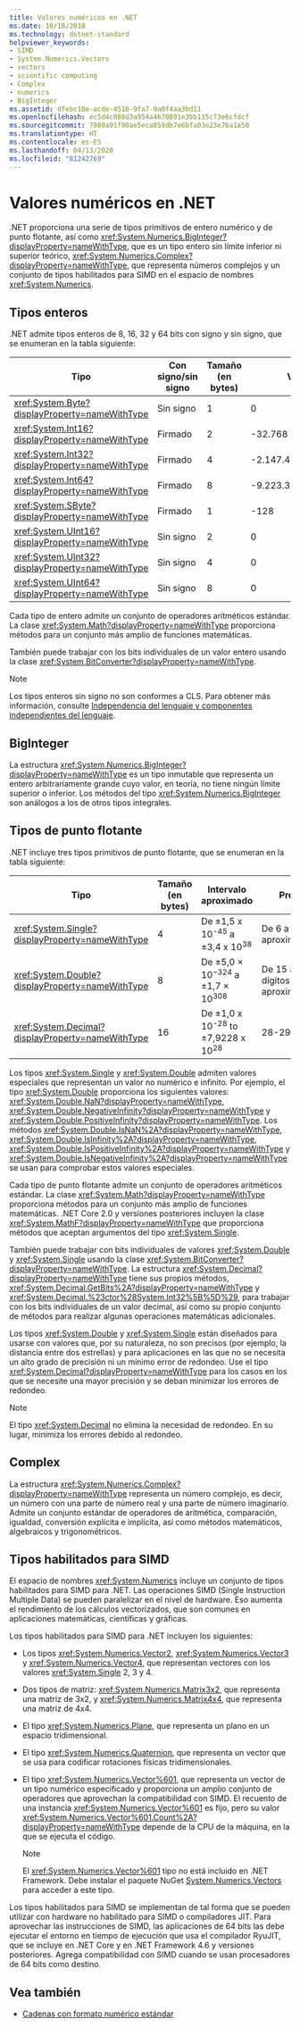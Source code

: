 ```yaml
---
title: Valores numéricos en .NET
ms.date: 10/18/2018
ms.technology: dotnet-standard
helpviewer_keywords:
- SIMD
- System.Numerics.Vectors
- vectors
- scientific computing
- Complex
- numerics
- BigInteger
ms.assetid: dfebc18e-acde-4510-9fa7-9a0f4aa3bd11
ms.openlocfilehash: ec5d4c088d3a954a4670891e3bb115c73e6cfdcf
ms.sourcegitcommit: 7980a91f90ae5eca859db7e6bfa03e23e76a1a50
ms.translationtype: HT
ms.contentlocale: es-ES
ms.lasthandoff: 04/13/2020
ms.locfileid: "81242769"
---
```

# <a name="numerics-in-net"></a>Valores numéricos en .NET

.NET proporciona una serie de tipos primitivos de entero numérico y de punto flotante, así como <xref:System.Numerics.BigInteger?displayProperty=nameWithType>, que es un tipo entero sin límite inferior ni superior teórico, <xref:System.Numerics.Complex?displayProperty=nameWithType>, que representa números complejos y un conjunto de tipos habilitados para SIMD en el espacio de nombres <xref:System.Numerics>.
  
## <a name="integer-types"></a>Tipos enteros

.NET admite tipos enteros de 8, 16, 32 y 64 bits con signo y sin signo, que se enumeran en la tabla siguiente:
  
|Tipo|Con signo/sin signo|Tamaño (en bytes)|Valor mínimo|Valor máximo|  
|----------|----------------------|--------------------|-------------------|-------------------|  
|<xref:System.Byte?displayProperty=nameWithType>|Sin signo|1|0|255|  
|<xref:System.Int16?displayProperty=nameWithType>|Firmado|2|-32.768|32.767|  
|<xref:System.Int32?displayProperty=nameWithType>|Firmado|4|-2.147.483.648|2\.147.483.647|  
|<xref:System.Int64?displayProperty=nameWithType>|Firmado|8|-9.223.372.036.854.775.808|9\.223.372.036.854.775.807|  
|<xref:System.SByte?displayProperty=nameWithType>|Firmado|1|-128|127|  
|<xref:System.UInt16?displayProperty=nameWithType>|Sin signo|2|0|65.535|  
|<xref:System.UInt32?displayProperty=nameWithType>|Sin signo|4|0|4\.294.967.295|  
|<xref:System.UInt64?displayProperty=nameWithType>|Sin signo|8|0|18.446.744.073.709.551.615|  
  
Cada tipo de entero admite un conjunto de operadores aritméticos estándar. La clase <xref:System.Math?displayProperty=nameWithType> proporciona métodos para un conjunto más amplio de funciones matemáticas.

También puede trabajar con los bits individuales de un valor entero usando la clase <xref:System.BitConverter?displayProperty=nameWithType>.  

> [!NOTE]  
> Los tipos enteros sin signo no son conformes a CLS. Para obtener más información, consulte [Independencia del lenguaje y componentes independientes del lenguaje](language-independence-and-language-independent-components.md).

## <a name="biginteger"></a>BigInteger

La estructura <xref:System.Numerics.BigInteger?displayProperty=nameWithType> es un tipo inmutable que representa un entero arbitrariamente grande cuyo valor, en teoría, no tiene ningún límite superior o inferior. Los métodos del tipo <xref:System.Numerics.BigInteger> son análogos a los de otros tipos integrales.
  
## <a name="floating-point-types"></a>Tipos de punto flotante

.NET incluye tres tipos primitivos de punto flotante, que se enumeran en la tabla siguiente:
  
|Tipo|Tamaño (en bytes)|Intervalo aproximado|Precisión|  
|----------|--------|---------------------|--------------------|  
|<xref:System.Single?displayProperty=nameWithType>|4|De ±1,5 x 10<sup>-45</sup> a ±3,4 x 10<sup>38</sup>|De 6 a 9 dígitos aproximadamente|  
|<xref:System.Double?displayProperty=nameWithType>|8|De ±5,0 × 10<sup>−324</sup> a ±1,7 × 10<sup>308</sup>|De 15 a 17 dígitos aproximadamente|  
|<xref:System.Decimal?displayProperty=nameWithType>|16|De ±1,0 x 10<sup>-28</sup> to ±7,9228 x 10<sup>28</sup>|28-29 dígitos|  
  
Los tipos <xref:System.Single> y <xref:System.Double> admiten valores especiales que representan un valor no numérico e infinito. Por ejemplo, el tipo <xref:System.Double> proporciona los siguientes valores: <xref:System.Double.NaN?displayProperty=nameWithType>, <xref:System.Double.NegativeInfinity?displayProperty=nameWithType> y <xref:System.Double.PositiveInfinity?displayProperty=nameWithType>. Los métodos <xref:System.Double.IsNaN%2A?displayProperty=nameWithType>, <xref:System.Double.IsInfinity%2A?displayProperty=nameWithType>, <xref:System.Double.IsPositiveInfinity%2A?displayProperty=nameWithType> y <xref:System.Double.IsNegativeInfinity%2A?displayProperty=nameWithType> se usan para comprobar estos valores especiales.

Cada tipo de punto flotante admite un conjunto de operadores aritméticos estándar. La clase <xref:System.Math?displayProperty=nameWithType> proporciona métodos para un conjunto más amplio de funciones matemáticas. .NET Core 2.0 y versiones posteriores incluyen la clase <xref:System.MathF?displayProperty=nameWithType> que proporciona métodos que aceptan argumentos del tipo <xref:System.Single>.

También puede trabajar con bits individuales de valores <xref:System.Double> y <xref:System.Single> usando la clase <xref:System.BitConverter?displayProperty=nameWithType>. La estructura <xref:System.Decimal?displayProperty=nameWithType> tiene sus propios métodos, <xref:System.Decimal.GetBits%2A?displayProperty=nameWithType> y <xref:System.Decimal.%23ctor%28System.Int32%5B%5D%29>, para trabajar con los bits individuales de un valor decimal, así como su propio conjunto de métodos para realizar algunas operaciones matemáticas adicionales.
  
Los tipos <xref:System.Double> y <xref:System.Single> están diseñados para usarse con valores que, por su naturaleza, no son precisos (por ejemplo, la distancia entre dos estrellas) y para aplicaciones en las que no se necesita un alto grado de precisión ni un mínimo error de redondeo. Use el tipo <xref:System.Decimal?displayProperty=nameWithType> para los casos en los que se necesite una mayor precisión y se deban minimizar los errores de redondeo.

> [!NOTE]
> El tipo <xref:System.Decimal> no elimina la necesidad de redondeo. En su lugar, minimiza los errores debido al redondeo.
  
## <a name="complex"></a>Complex

La estructura <xref:System.Numerics.Complex?displayProperty=nameWithType> representa un número complejo, es decir, un número con una parte de número real y una parte de número imaginario. Admite un conjunto estándar de operadores de aritmética, comparación, igualdad, conversión explícita e implícita, así como métodos matemáticos, algebraicos y trigonométricos.  
  
## <a name="simd-enabled-types"></a>Tipos habilitados para SIMD

El espacio de nombres <xref:System.Numerics> incluye un conjunto de tipos habilitados para SIMD para .NET. Las operaciones SIMD (Single Instruction Multiple Data) se pueden paralelizar en el nivel de hardware. Eso aumenta el rendimiento de los cálculos vectorizados, que son comunes en aplicaciones matemáticas, científicas y gráficas.
  
Los tipos habilitados para SIMD para .NET incluyen los siguientes:

- Los tipos <xref:System.Numerics.Vector2>, <xref:System.Numerics.Vector3> y <xref:System.Numerics.Vector4>, que representan vectores con los valores <xref:System.Single> 2, 3 y 4.

- Dos tipos de matriz: <xref:System.Numerics.Matrix3x2>, que representa una matriz de 3x2, y <xref:System.Numerics.Matrix4x4>, que representa una matriz de 4x4.

- El tipo <xref:System.Numerics.Plane>, que representa un plano en un espacio tridimensional.

- El tipo <xref:System.Numerics.Quaternion>, que representa un vector que se usa para codificar rotaciones físicas tridimensionales.

- El tipo <xref:System.Numerics.Vector%601>, que representa un vector de un tipo numérico especificado y proporciona un amplio conjunto de operadores que aprovechan la compatibilidad con SIMD. El recuento de una instancia <xref:System.Numerics.Vector%601> es fijo, pero su valor <xref:System.Numerics.Vector%601.Count%2A?displayProperty=nameWithType> depende de la CPU de la máquina, en la que se ejecuta el código.
  > [!NOTE]
  > El <xref:System.Numerics.Vector%601> tipo no está incluido en .NET Framework. Debe instalar el paquete NuGet [System.Numerics.Vectors](https://www.nuget.org/packages/System.Numerics.Vectors) para acceder a este tipo.
  
Los tipos habilitados para SIMD se implementan de tal forma que se pueden utilizar con hardware no habilitado para SIMD o compiladores JIT. Para aprovechar las instrucciones de SIMD, las aplicaciones de 64 bits las debe ejecutar el entorno en tiempo de ejecución que usa el compilador RyuJIT, que se incluye en .NET Core y en .NET Framework 4.6 y versiones posteriores. Agrega compatibilidad con SIMD cuando se usan procesadores de 64 bits como destino.

## <a name="see-also"></a>Vea también

- [Cadenas con formato numérico estándar](base-types/standard-numeric-format-strings.md)
